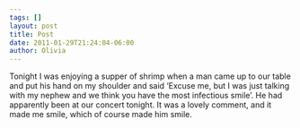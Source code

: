 ```yaml
---
tags: []
layout: post
title: Post
date: 2011-01-29T21:24:04-06:00
author: Olivia
---
```


Tonight I was enjoying a supper of shrimp when a man came up to our table and put his hand on my shoulder and said ‘Excuse me, but I was just talking with my nephew and we think you have the most infectious smile’. He had apparently been at our concert tonight. It was a lovely comment, and it made me smile, which of course made him smile. 
